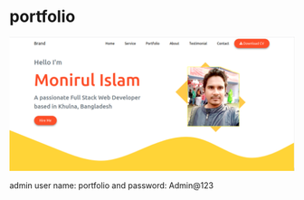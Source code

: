 # portfolio
![Alt text](/static/static_dirs/img/website.png?raw=true "Title")

<p>admin user name: portfolio and password: Admin@123</p>
